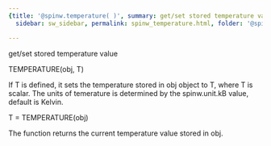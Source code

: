 ```yaml
---
{title: '@spinw.temperature( )', summary: get/set stored temperature value, keywords: sample,
  sidebar: sw_sidebar, permalink: spinw_temperature.html, folder: '@spinw', mathjax: 'true'}

---
```

get/set stored temperature value
 
TEMPERATURE(obj, T)
 
If T is defined, it sets the temperature stored in obj object
to T, where T is scalar. The units of temerature is
determined by the spinw.unit.kB value, default is Kelvin.
 
T = TEMPERATURE(obj)
 
The function returns the current temperature value stored in
obj.
 
